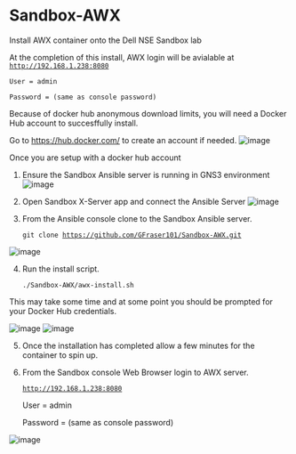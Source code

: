 # Sandbox-AWX
Install AWX container onto the Dell NSE Sandbox lab

At the completion of this install, AWX login will be avialable at
    <code>http://192.168.1.238:8080</code> 

    User = admin

    Password = (same as console password)
    
Because of docker hub anonymous download limits, you will need a Docker Hub account to succesffully install.

Go to https://hub.docker.com/ to create an account if needed.
![image](https://user-images.githubusercontent.com/16183399/158133591-60b78b9b-9772-4c4d-9950-39dafa2ba16c.png)


Once you are setup with a docker hub account

1. Ensure the Sandbox Ansible server is running in GNS3 environment
![image](https://user-images.githubusercontent.com/16183399/158134021-12344cf3-e4bd-49d7-86e4-434210ed808e.png)


2. Open Sandbox X-Server app and connect the Ansible Server
![image](https://user-images.githubusercontent.com/16183399/158134334-029e5b46-8d04-4e74-88c4-9d8c29225731.png)


3. From the Ansible console clone to the Sandbox Ansible server. 

    <code>git clone https://github.com/GFraser101/Sandbox-AWX.git</code>


![image](https://user-images.githubusercontent.com/16183399/158134574-b6dca161-35c7-4fa3-9b89-b0e999e94199.png)

4. Run the install script.   
    
    <code>./Sandbox-AWX/awx-install.sh</code>

This may take some time and at some point you should be prompted for your Docker Hub credentials.


![image](https://user-images.githubusercontent.com/16183399/158135048-0482604c-9e43-4e99-9574-b332ce4688c5.png)
![image](https://user-images.githubusercontent.com/16183399/158321502-c77275b5-0f34-4ba5-bab3-d8bed16561a9.png)



5. Once the installation has completed allow a few minutes for the container to spin up.
    
6. From the Sandbox console Web Browser login to AWX server. 

    <code>http://192.168.1.238:8080</code> 

    User = admin

    Password = (same as console password)

![image](https://user-images.githubusercontent.com/16183399/158139142-d2226336-3c87-429a-b73a-390e433e8e6d.png)

